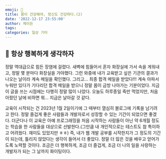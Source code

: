```yaml
---
emoji: 🌳
title: 몸이 건강해야, 정신도 건강하다.(2)
date: '2022-12-17 23:55:00'
author: 제이든
tags:
categories: 일상 기타
---
```


## 🌳 항상 행복하게 생각하자

정말 역대급으로 힘든 장염에 걸렸다. 새벽에 힘들어서 혼자 화장실에 가서 속을 게워내고, 정말 몇 분마다 화장실을 가야했다. 그런 와중에 내가 교육받고 싶은 기관의
결과가 나오는 날이라 계속 메일을 확인했다. 그리고... 최종 합격 메일을 받았다!!! 계속 아파서 누워만 있다가 기다리던 합격 메일을 받으니 정말 몸이 금방 나아가는 기분이었다.
지금 이 글을 쓰는 시점에는 다행히 정말 많이 나았다. 오늘도 하루종일 죽만 먹었지만, 처음 아팠던 날에 비하면 뭐... 지금은 날아갈 것 같다. 

교육이 시작되는 건 2023년 1월 2일이기에 그 때부터 열심히 블로그에 기록을 남기려고 한다. 정말 즐겁게 좋은 사람들과 개발자로서 성장할 수 있는 기간이 되었으면 좋겠다.
더군다나 이 교육은 아예 프로그래밍을 처음 시작하는 사람들이 아닌 약 6개월 정도는 학습을 한 사람들을 대상으로 선발한다.(그만큼 내 개인적으로는 테스트도 참 특이하고 어려웠다. 재미도 있었지만 ㅎㅎ)
즉, 내가 웹 개발 공부를 시작한지가 그 정도의 기간이 되는데, 틀리지 않았다는 생각이 들어서 더 좋았다. 정말 더 많은 것을 배우고 얻어가도록 노력할 것이다.
조금은 더 행복하게, 조금 더 즐겁게, 조금 더 나의 일을 사랑하는 개발자가 되는 그 날까지 화이팅이다.

```toc

```
